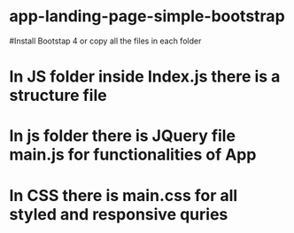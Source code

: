 # app-landing-page-simple-bootstrap
#Install Bootstap 4 or copy all the files in each folder
# In JS folder inside Index.js there is a structure file
# In js folder there is JQuery file main.js for functionalities of App 
# In CSS  there is main.css for all styled and responsive quries
